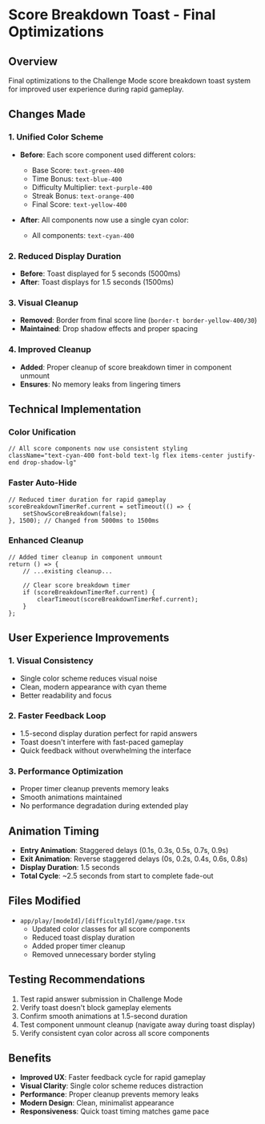 # Score Breakdown Toast - Final Optimizations

## Overview
Final optimizations to the Challenge Mode score breakdown toast system for improved user experience during rapid gameplay.

## Changes Made

### 1. Unified Color Scheme
- **Before**: Each score component used different colors:
  - Base Score: `text-green-400`
  - Time Bonus: `text-blue-400`
  - Difficulty Multiplier: `text-purple-400`
  - Streak Bonus: `text-orange-400`
  - Final Score: `text-yellow-400`

- **After**: All components now use a single cyan color:
  - All components: `text-cyan-400`

### 2. Reduced Display Duration
- **Before**: Toast displayed for 5 seconds (5000ms)
- **After**: Toast displays for 1.5 seconds (1500ms)

### 3. Visual Cleanup
- **Removed**: Border from final score line (`border-t border-yellow-400/30`)
- **Maintained**: Drop shadow effects and proper spacing

### 4. Improved Cleanup
- **Added**: Proper cleanup of score breakdown timer in component unmount
- **Ensures**: No memory leaks from lingering timers

## Technical Implementation

### Color Unification
```tsx
// All score components now use consistent styling
className="text-cyan-400 font-bold text-lg flex items-center justify-end drop-shadow-lg"
```

### Faster Auto-Hide
```tsx
// Reduced timer duration for rapid gameplay
scoreBreakdownTimerRef.current = setTimeout(() => {
    setShowScoreBreakdown(false);
}, 1500); // Changed from 5000ms to 1500ms
```

### Enhanced Cleanup
```tsx
// Added timer cleanup in component unmount
return () => {
    // ...existing cleanup...
    
    // Clear score breakdown timer
    if (scoreBreakdownTimerRef.current) {
        clearTimeout(scoreBreakdownTimerRef.current);
    }
};
```

## User Experience Improvements

### 1. Visual Consistency
- Single color scheme reduces visual noise
- Clean, modern appearance with cyan theme
- Better readability and focus

### 2. Faster Feedback Loop
- 1.5-second display duration perfect for rapid answers
- Toast doesn't interfere with fast-paced gameplay
- Quick feedback without overwhelming the interface

### 3. Performance Optimization
- Proper timer cleanup prevents memory leaks
- Smooth animations maintained
- No performance degradation during extended play

## Animation Timing
- **Entry Animation**: Staggered delays (0.1s, 0.3s, 0.5s, 0.7s, 0.9s)
- **Exit Animation**: Reverse staggered delays (0s, 0.2s, 0.4s, 0.6s, 0.8s)
- **Display Duration**: 1.5 seconds
- **Total Cycle**: ~2.5 seconds from start to complete fade-out

## Files Modified
- `app/play/[modeId]/[difficultyId]/game/page.tsx`
  - Updated color classes for all score components
  - Reduced toast display duration
  - Added proper timer cleanup
  - Removed unnecessary border styling

## Testing Recommendations
1. Test rapid answer submission in Challenge Mode
2. Verify toast doesn't block gameplay elements
3. Confirm smooth animations at 1.5-second duration
4. Test component unmount cleanup (navigate away during toast display)
5. Verify consistent cyan color across all score components

## Benefits
- **Improved UX**: Faster feedback cycle for rapid gameplay
- **Visual Clarity**: Single color scheme reduces distraction
- **Performance**: Proper cleanup prevents memory leaks
- **Modern Design**: Clean, minimalist appearance
- **Responsiveness**: Quick toast timing matches game pace
